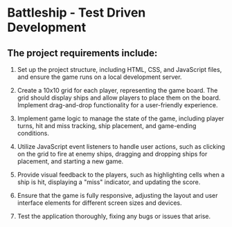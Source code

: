 # Battleship - Test Driven Development

## The project requirements include:

1. Set up the project structure, including HTML, CSS, and JavaScript files, and ensure the game runs on a local development server.

2. Create a 10x10 grid for each player, representing the game board. The grid should display ships and allow players to place them on the board. Implement drag-and-drop functionality for a user-friendly experience.

3. Implement game logic to manage the state of the game, including player turns, hit and miss tracking, ship placement, and game-ending conditions.

4. Utilize JavaScript event listeners to handle user actions, such as clicking on the grid to fire at enemy ships, dragging and dropping ships for placement, and starting a new game.

5. Provide visual feedback to the players, such as highlighting cells when a ship is hit, displaying a "miss" indicator, and updating the score.

6. Ensure that the game is fully responsive, adjusting the layout and user interface elements for different screen sizes and devices.

7. Test the application thoroughly, fixing any bugs or issues that arise.
